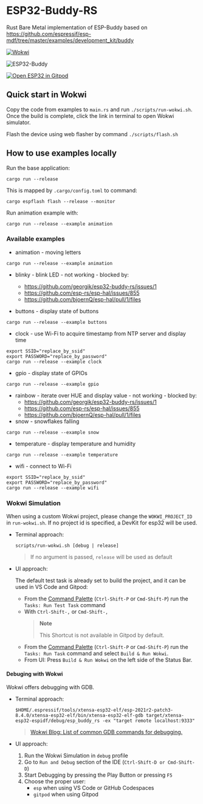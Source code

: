# ESP32-Buddy-RS

Rust Bare Metal implementation of ESP-Buddy based on https://github.com/espressif/esp-mdf/tree/master/examples/development_kit/buddy

[![Wokwi](https://img.shields.io/endpoint?url=https%3A%2F%2Fwokwi.com%2Fbadge%2Fclick-to-simulate.json)](https://wokwi.com/projects/381376751746803713)

![ESP32-Buddy](esp32-buddy-rust-display.jpg)

[![Open ESP32 in Gitpod](https://gitpod.io/button/open-in-gitpod.svg)](https://gitpod.io/github.com/georgik/esp32-buddy-rs/)

## Quick start in Wokwi

Copy the code from examples to `main.rs` and run `./scripts/run-wokwi.sh`.
Once the build is complete, click the link in terminal to open Wokwi simulator.

Flash the device using web flasher by command `./scripts/flash.sh`

## How to use examples locally

Run the base application:

```
cargo run --release
```

This is mapped by `.cargo/config.toml` to command:

```
cargo espflash flash --release --monitor
```

Run animation example with:

```
cargo run --release --example animation
```

### Available examples

- animation - moving letters
```
cargo run --release --example animation
```
- blinky - blink LED - not working - blocked by:
   - https://github.com/georgik/esp32-buddy-rs/issues/1
   - https://github.com/esp-rs/esp-hal/issues/855
   - https://github.com/bjoernQ/esp-hal/pull/1/files

- buttons - display state of buttons
```
cargo run --release --example buttons
```
- clock - use Wi-Fi to acquire timestamp from NTP server and display time
```
export SSID="replace_by_ssid"
export PASSWORD="replace_by_password"
cargo run --release --example clock
```
- gpio - display state of GPIOs
```
cargo run --release --example gpio
```
- rainbow - iterate over HUE and display value - not working - blocked by:
   - https://github.com/georgik/esp32-buddy-rs/issues/1
   - https://github.com/esp-rs/esp-hal/issues/855
   - https://github.com/bjoernQ/esp-hal/pull/1/files
- snow - snowflakes falling
```
cargo run --release --example snow
```
- temperature - display temperature and humidity
```
cargo run --release --example temperature
```
- wifi - connect to Wi-Fi
```
export SSID="replace_by_ssid"
export PASSWORD="replace_by_password"
cargo run --release --example wifi
```


### Wokwi Simulation
When using a custom Wokwi project, please change the `WOKWI_PROJECT_ID` in
`run-wokwi.sh`. If no project id is specified, a DevKit for esp32 will be
used.

- Terminal approach:

    ```
    scripts/run-wokwi.sh [debug | release]
    ```
    > If no argument is passed, `release` will be used as default

- UI approach:

    The default test task is already set to build the project, and it can be used
    in VS Code and Gitpod:
    - From the [Command Palette](https://code.visualstudio.com/docs/getstarted/userinterface#_command-palette) (`Ctrl-Shift-P` or `Cmd-Shift-P`) run the `Tasks: Run Test Task` command
    - With `Ctrl-Shift-,` or `Cmd-Shift-,`
        > **Note**
        >
        > This Shortcut is not available in Gitpod by default.
    - From the [Command Palette](https://code.visualstudio.com/docs/getstarted/userinterface#_command-palette) (`Ctrl-Shift-P` or `Cmd-Shift-P`) run the `Tasks: Run Task` command and
    select `Build & Run Wokwi`.
    - From UI: Press `Build & Run Wokwi` on the left side of the Status Bar.

#### Debuging with Wokwi

Wokwi offers debugging with GDB.

- Terminal approach:
    ```
    $HOME/.espressif/tools/xtensa-esp32-elf/esp-2021r2-patch3-8.4.0/xtensa-esp32-elf/bin/xtensa-esp32-elf-gdb target/xtensa-esp32-espidf/debug/esp_buddy_rs -ex "target remote localhost:9333"
    ```

    > [Wokwi Blog: List of common GDB commands for debugging.](https://blog.wokwi.com/gdb-avr-arduino-cheatsheet/?utm_source=urish&utm_medium=blog)
- UI approach:
    1. Run the Wokwi Simulation in `debug` profile
    2. Go to `Run and Debug` section of the IDE (`Ctrl-Shift-D or Cmd-Shift-D`)
    3. Start Debugging by pressing the Play Button or pressing `F5`
    4. Choose the proper user:
        - `esp` when using VS Code or GitHub Codespaces
        - `gitpod` when using Gitpod
